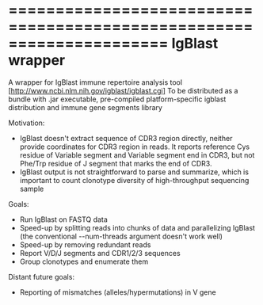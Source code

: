 =====================================================================
  IgBlast wrapper  
=====================================================================

A wrapper for IgBlast immune repertoire analysis tool [http://www.ncbi.nlm.nih.gov/igblast/igblast.cgi]
To be distributed as a bundle with .jar executable, pre-compiled platform-specific igblast distribution and immune gene segments library

Motivation:
- IgBlast doesn't extract sequence of CDR3 region directly, neither provide coordinates for CDR3 region in reads. It reports reference Cys residue of Variable segment and Variable segment end in CDR3, but not Phe/Trp residue of J segment that marks the end of CDR3.
- IgBlast output is not straightforward to parse and summarize, which is important to count clonotype diversity of high-throughput sequencing sample

Goals:
- Run IgBlast on FASTQ data
- Speed-up by splitting reads into chunks of data and parallelizing IgBlast (the conventional --num-threads argument doesn't work well)
- Speed-up by removing redundant reads
- Report V/D/J segments and CDR1/2/3 sequences
- Group clonotypes and enumerate them

Distant future goals:
- Reporting of mismatches (alleles/hypermutations) in V gene